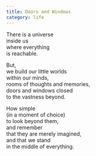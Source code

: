 ```yaml
---
title: Doors and Windows
category: life
---
```


﻿There is a universe  
inside us  
where everything  
is reachable.  
But,    
we build our little worlds  
within our minds,  
rooms of thoughts and memories,  
doors and windows closed  
to the vastness beyond.  
How simple  
(in a moment of choice)  
to look beyond them,  
and remember  
that they are merely imagined,  
and that we stand  
in the middle of everything.  